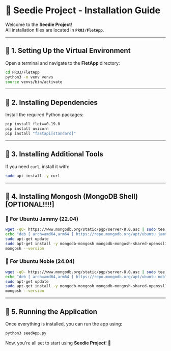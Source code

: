 # 🌱 Seedie Project - Installation Guide

Welcome to the **Seedie Project**!  
All installation files are located in **`PROJ/FletApp`**.

---

## 📌 1. Setting Up the Virtual Environment  
Open a terminal and navigate to the **FletApp** directory:  

```bash
cd PROJ/FletApp
python3 -m venv venvs
source venvs/bin/activate
```

---

## 📌 2. Installing Dependencies  
Install the required Python packages:

```bash
pip install flet==0.19.0
pip install uvicorn
pip install "fastapi[standard]"
```

---

## 📌 3. Installing Additional Tools  

If you need `curl`, install it with:

```bash
sudo apt install -y curl
```

---

## 📌 4. Installing Mongosh (MongoDB Shell)  [OPTIONAL!!!!]

### 🔹 For Ubuntu Jammy (22.04)  

```bash
wget -qO- https://www.mongodb.org/static/pgp/server-8.0.asc | sudo tee /etc/apt/trusted.gpg.d/server-8.0.asc
echo "deb [ arch=amd64,arm64 ] https://repo.mongodb.org/apt/ubuntu jammy/mongodb-org/8.0 multiverse" | sudo tee /etc/apt/sources.list.d/mongodb-org-8.0.list
sudo apt-get update
sudo apt-get install -y mongodb-mongosh mongodb-mongosh-shared-openssl11 mongodb-mongosh-shared-openssl3
mongosh --version
```

### 🔹 For Ubuntu Noble (24.04)  

```bash
wget -qO- https://www.mongodb.org/static/pgp/server-8.0.asc | sudo tee /etc/apt/trusted.gpg.d/server-8.0.asc
echo "deb [ arch=amd64,arm64 ] https://repo.mongodb.org/apt/ubuntu noble/mongodb-org/8.0 multiverse" | sudo tee /etc/apt/sources.list.d/mongodb-org-8.0.list
sudo apt-get update
sudo apt-get install -y mongodb-mongosh mongodb-mongosh-shared-openssl11 mongodb-mongosh-shared-openssl3
mongosh --version
```

---

## 📌 5. Running the Application  

Once everything is installed, you can run the app using:  

```bash
python3 seedApp.py
```

Now, you're all set to start using **Seedie Project**! 🚀  
